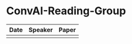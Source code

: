 # ConvAI-Reading-Group

| Date | Speaker | Paper |
|------|---------|-------|
|      |         |       |
